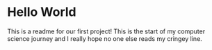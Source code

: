 # Hello World

This is a readme for our first project! This is the start of my computer science journey and I really hope no one else reads my cringey line.